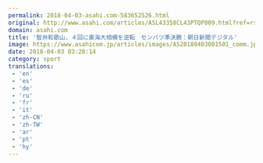 ```yaml
---
permalink: 2018-04-03-asahi.com-583652526.html
original: http://www.asahi.com/articles/ASL43358CL43PTQP009.html?ref=rss
domain: asahi.com
title: '智弁和歌山、４回に東海大相模を逆転　センバツ準決勝：朝日新聞デジタル'
image: https://www.asahicom.jp/articles/images/AS20180403001501_comm.jpg
date: 2018-04-03 03:28:14
category: sport
translations: 
 - 'en'
 - 'es'
 - 'de'
 - 'ru'
 - 'fr'
 - 'it'
 - 'zh-CN'
 - 'zh-TW'
 - 'ar'
 - 'pt'
 - 'hy'
---
```


